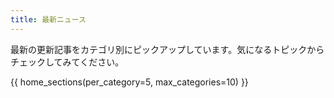 ```yaml
---
title: 最新ニュース
---
```


最新の更新記事をカテゴリ別にピックアップしています。気になるトピックからチェックしてみてください。

{{ home_sections(per_category=5, max_categories=10) }}

